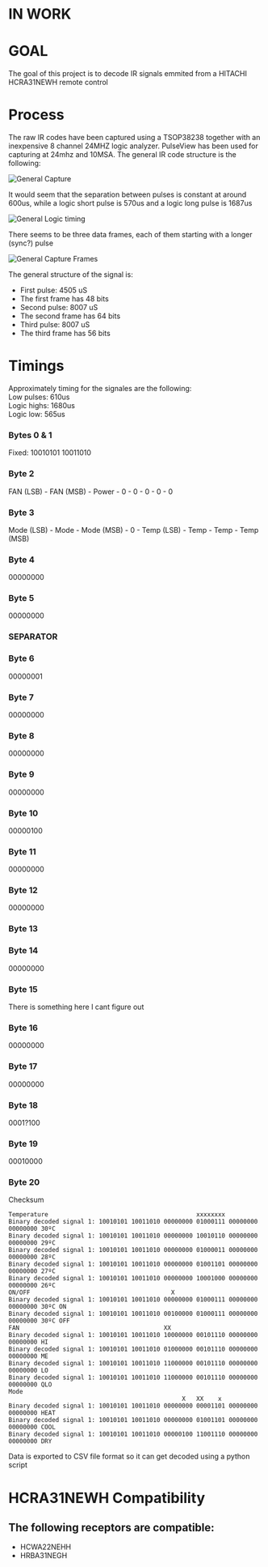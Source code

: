 # IN WORK
# GOAL
The goal of this project is to decode IR signals emmited from a HITACHI HCRA31NEWH remote control 

# Process
The raw IR codes have been captured using a TSOP38238 together with an inexpensive 8 channel 24MHZ logic analyzer. PulseView has been used for capturing at 24mhz and 10MSA.
The general IR code structure is the following:

![General Capture](https://github.com/user-attachments/assets/dea65f98-c0de-4ebc-9681-aa6ac756878f)

It would seem that the separation between pulses is constant at around 600us, while a logic short pulse is 570us and a logic long pulse is 1687us

![General Logic timing](https://github.com/user-attachments/assets/8d20fdee-1e67-4538-9ecc-a1e4037152ae)

There seems to be three data frames, each of them starting with a longer (sync?) pulse

![General Capture Frames](https://github.com/user-attachments/assets/921c530a-a9d4-4580-bd0a-88554be97a09)


The general structure of the signal is:
- First pulse: 4505 uS
- The first frame has 48 bits
- Second pulse: 8007 uS
- The second frame has 64 bits
- Third pulse: 8007 uS
- The third frame has 56 bits

# Timings
Approximately timing for the signales are the following:  
Low pulses: 610us  
Logic highs: 1680us  
Logic low: 565us

### Bytes 0 & 1
Fixed: 10010101 10011010
### Byte 2
FAN (LSB) - FAN (MSB) - Power - 0 - 0 - 0 - 0 - 0
### Byte 3
Mode (LSB) - Mode - Mode (MSB) - 0 - Temp (LSB) - Temp - Temp - Temp (MSB)
### Byte 4 
00000000
### Byte 5
00000000
### SEPARATOR
### Byte 6
00000001
### Byte 7
00000000  
### Byte 8
00000000
### Byte 9
00000000
### Byte 10
00000100
### Byte 11
00000000
### Byte 12
00000000
### Byte 13
### Byte 14
00000000
### Byte 15
There is something here I cant figure out
### Byte 16
00000000
### Byte 17
00000000
### Byte 18
0001?100 
### Byte 19
00010000
### Byte 20
Checksum



```
Temperature                                         xxxxxxxx
Binary decoded signal 1: 10010101 10011010 00000000 01000111 00000000 00000000 30ºC
Binary decoded signal 1: 10010101 10011010 00000000 10010110 00000000 00000000 29ºC
Binary decoded signal 1: 10010101 10011010 00000000 01000011 00000000 00000000 28ºC
Binary decoded signal 1: 10010101 10011010 00000000 01001101 00000000 00000000 27ºC
Binary decoded signal 1: 10010101 10011010 00000000 10001000 00000000 00000000 26ºC    
ON/OFF                                       X
Binary decoded signal 1: 10010101 10011010 00000000 01000111 00000000 00000000 30ºC ON
Binary decoded signal 1: 10010101 10011010 00100000 01000111 00000000 00000000 30ºC OFF       
FAN                                        XX
Binary decoded signal 1: 10010101 10011010 10000000 00101110 00000000 00000000 HI
Binary decoded signal 1: 10010101 10011010 01000000 00101110 00000000 00000000 ME
Binary decoded signal 1: 10010101 10011010 11000000 00101110 00000000 00000000 LO
Binary decoded signal 1: 10010101 10011010 11000000 00101110 00000000 00000000 QLO
Mode
                                                X   XX    x
Binary decoded signal 1: 10010101 10011010 00000000 00001101 00000000 00000000 HEAT                          
Binary decoded signal 1: 10010101 10011010 00000000 01001101 00000000 00000000 COOL
Binary decoded signal 1: 10010101 10011010 00000100 11001110 00000000 00000000 DRY
```

Data is exported to CSV file format so it can get decoded using a python script

# HCRA31NEWH Compatibility

## The following receptors are compatible:
- HCWA22NEHH
- HRBA31NEGH


